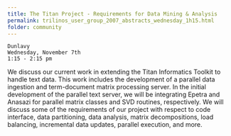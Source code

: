 ```yaml
---
title: The Titan Project - Requirements for Data Mining & Analysis
permalink: trilinos_user_group_2007_abstracts_wednesday_1h15.html
folder: community
---
```


    Dunlavy
    Wednesday, November 7th  
    1:15 - 2:15 pm
      
We discuss our current work in extending the Titan Informatics Toolkit to handle text data. 
This work includes the development of a parallel data ingestion and term-document matrix processing server. 
In the initial development of the parallel text server, we will be integrating Epetra and Anasazi for parallel matrix classes and SVD routines, respectively. 
We will discuss some of the requirements of our project with respect to code interface, data partitioning, data analysis, matrix decompositions, load balancing, incremental data updates, parallel execution, and more. 

